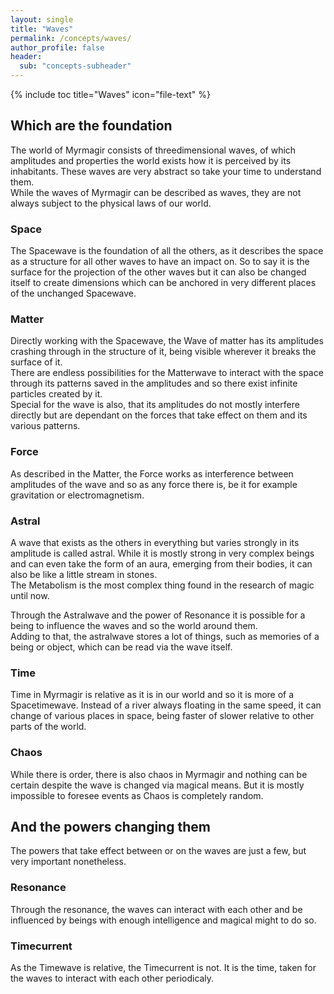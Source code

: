 ```yaml
---
layout: single
title: "Waves"
permalink: /concepts/waves/
author_profile: false
header:
  sub: "concepts-subheader"
---
```


{% include toc title="Waves" icon="file-text" %}

## Which are the foundation

The world of Myrmagir consists of threedimensional waves, of which amplitudes and properties the world exists how it is perceived by its inhabitants. These waves are very abstract so take your time to understand them.  
While the waves of Myrmagir can be described as waves, they are not always subject to the physical laws of our world.  

### Space
The Spacewave is the foundation of all the others, as it describes the space as a structure for all other waves to have an impact on. So to say it is the surface for the projection of the other waves but it can also be changed itself to create dimensions which can be anchored in very different places of the unchanged Spacewave.  

### Matter
Directly working with the Spacewave, the Wave of matter has its amplitudes crashing through in the structure of it, being visible wherever it breaks the surface of it.  
There are endless possibilities for the Matterwave to interact with the space through its patterns saved in the amplitudes and so there exist infinite particles created by it.  
Special for the wave is also, that its amplitudes do not mostly interfere directly but are dependant on the forces that take effect on them and its various patterns.  

### Force
As described in the Matter, the Force works as interference between amplitudes of the wave and so as any force there is, be it for example gravitation or electromagnetism.

### Astral
A wave that exists as the others in everything but varies strongly in its amplitude is called astral. While it is mostly strong in very complex beings and can even take the form of an aura, emerging from their bodies, it can also be like a little stream in stones.  
The Metabolism is the most complex thing found in the research of magic until now.

Through the Astralwave and the power of Resonance it is possible for a being to influence the waves and so the world around them.  
Adding to that, the astralwave stores a lot of things, such as memories of a being or object, which can be read via the wave itself.

### Time
Time in Myrmagir is relative as it is in our world and so it is more of a Spacetimewave. Instead of a river always floating in the same speed, it can change of various places in space, being faster of slower relative to other parts of the world.

### Chaos
While there is order, there is also chaos in Myrmagir and nothing can be certain despite the wave is changed via magical means. But it is mostly impossible to foresee events as Chaos is completely random.  

## And the powers changing them
The powers that take effect between or on the waves are just a few, but very important nonetheless.  

### Resonance
Through the resonance, the waves can interact with each other and be influenced by beings with enough intelligence and magical might to do so.  

### Timecurrent
As the Timewave is relative, the Timecurrent is not. It is the time, taken for the waves to interact with each other periodicaly.

